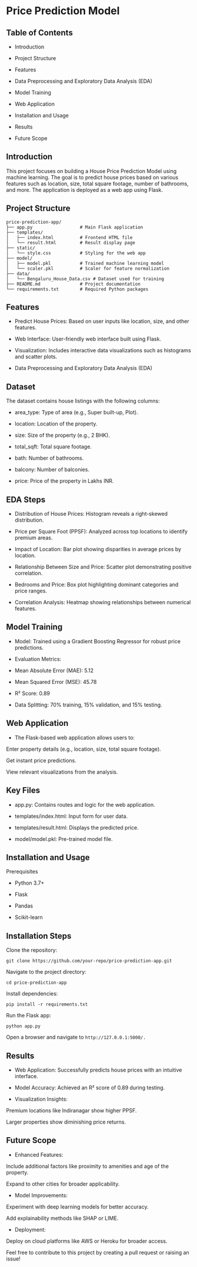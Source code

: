 # Price Prediction Model

## Table of Contents

- Introduction

- Project Structure

- Features

- Data Preprocessing and Exploratory Data Analysis (EDA)

- Model Training

- Web Application

- Installation and Usage

- Results

- Future Scope

## Introduction

This project focuses on building a House Price Prediction Model using machine learning. The goal is to predict house prices based on various features such as location, size, total square footage, number of bathrooms, and more. The application is deployed as a web app using Flask.

## Project Structure
```
price-prediction-app/
├── app.py                  # Main Flask application
├── templates/
│   ├── index.html          # Frontend HTML file
│   └── result.html         # Result display page
├── static/
│   └── style.css           # Styling for the web app
├── model/
│   ├── model.pkl           # Trained machine learning model
│   └── scaler.pkl          # Scaler for feature normalization
├── data/
│   └── Bengaluru_House_Data.csv # Dataset used for training
├── README.md               # Project documentation
└── requirements.txt        # Required Python packages
```
## Features

- Predict House Prices: Based on user inputs like location, size, and other features.

- Web Interface: User-friendly web interface built using Flask.

- Visualization: Includes interactive data visualizations such as histograms and scatter plots.

- Data Preprocessing and Exploratory Data Analysis (EDA)

## Dataset

The dataset contains house listings with the following columns:

- area_type: Type of area (e.g., Super built-up, Plot).

- location: Location of the property.

- size: Size of the property (e.g., 2 BHK).

- total_sqft: Total square footage.

- bath: Number of bathrooms.

- balcony: Number of balconies.

- price: Price of the property in Lakhs INR.

## EDA Steps

- Distribution of House Prices: Histogram reveals a right-skewed distribution.

- Price per Square Foot (PPSF): Analyzed across top locations to identify premium areas.

- Impact of Location: Bar plot showing disparities in average prices by location.

- Relationship Between Size and Price: Scatter plot demonstrating positive correlation.

- Bedrooms and Price: Box plot highlighting dominant categories and price ranges.

- Correlation Analysis: Heatmap showing relationships between numerical features.

## Model Training

- Model: Trained using a Gradient Boosting Regressor for robust price predictions.

- Evaluation Metrics:

- Mean Absolute Error (MAE): 5.12

- Mean Squared Error (MSE): 45.78

- R² Score: 0.89

- Data Splitting: 70% training, 15% validation, and 15% testing.

## Web Application

- The Flask-based web application allows users to:

Enter property details (e.g., location, size, total square footage).

Get instant price predictions.

View relevant visualizations from the analysis.

## Key Files

- app.py: Contains routes and logic for the web application.

- templates/index.html: Input form for user data.

- templates/result.html: Displays the predicted price.

- model/model.pkl: Pre-trained model file.

## Installation and Usage

Prerequisites

- Python 3.7+

- Flask

- Pandas

- Scikit-learn

## Installation Steps

Clone the repository:
```
git clone https://github.com/your-repo/price-prediction-app.git
```

Navigate to the project directory:
```
cd price-prediction-app
```

Install dependencies:
```
pip install -r requirements.txt
```

Run the Flask app:
```
python app.py
```

Open a browser and navigate to ```http://127.0.0.1:5000/.```

## Results

- Web Application: Successfully predicts house prices with an intuitive interface.

- Model Accuracy: Achieved an R² score of 0.89 during testing.

- Visualization Insights:

Premium locations like Indiranagar show higher PPSF.

Larger properties show diminishing price returns.

## Future Scope

- Enhanced Features:

Include additional factors like proximity to amenities and age of the property.

Expand to other cities for broader applicability.

- Model Improvements:

Experiment with deep learning models for better accuracy.

Add explainability methods like SHAP or LIME.

- Deployment:

Deploy on cloud platforms like AWS or Heroku for broader access.

Feel free to contribute to this project by creating a pull request or raising an issue!

